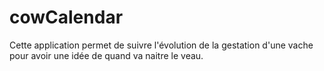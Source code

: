# cowCalendar
<p>Cette application permet de suivre l'évolution de la gestation d'une vache pour avoir une idée de quand va naitre le veau.</p>
